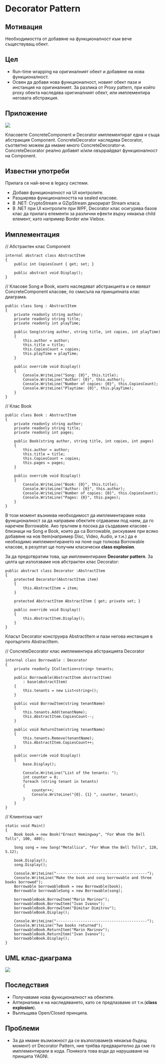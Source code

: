 # Decorator Pattern

## Мотивация

Необходимостта от добавяне на функционалност към вече съществуващ обект.

## Цел

* Run-time wrapping на оригиналният обект и добавяне на нова функционалност.
* Освен да добавя нова функционалност, новият обект пази и инстанция на оригиналният. За разлика от Proxy pattern, при който proxy обекта наследява оригиналният обект, или имплементира неговата абстракция.


## Приложение

![](Decorator.png)

Класовете ConcreteComponent и Decorator имплементират една и съща абстракция Component. ConcreteDecorator наследява Decorator, съответно можем да имаме много ConcreteDecorator-и. ConcreteDecorator реално добавят и/или овъррайдват функционалност на Component.


## Известни употреби
Прилага се най-вече в legacy системи.

* Добавя функционалност на UI контролите.
* Разширява функционалността на sealed класове.
* В .NET: CryptoStream и GZipStream декорират Stream класа.
* В .NET при UI контролите при WPF, Decorator клас осигурява базов клас да прилага елементи за различни ефекти върху някакъв child елемент, като например Border или Viebox.

## Имплементация

// Абстрактен клас Component

    internal abstract class AbstractItem
    {
        public int CopiesCount { get; set; }

        public abstract void Display();
    }

// Класове Song и Book, които наследяват абстракцията и се явяват ConcreteComponent класове, по смисъла на принципната клас диаграма.

	public class Song : AbstractItem
    {
        private readonly string author;
        private readonly string title;
        private readonly int playTime;

        public Song(string author, string title, int copies, int playTime)
        {
            this.author = author;
            this.title = title;
            this.CopiesCount = copies;
            this.playTime = playTime;
        }

        public override void Display()
        {
            Console.WriteLine("Song: {0}", this.title);
            Console.WriteLine("Author: {0}", this.author);
            Console.WriteLine("Number of copies: {0}", this.CopiesCount);
            Console.WriteLine("Playtime: {0}", this.playTime);
        }
    }

// Клас Book

	public class Book : AbstractItem
    {
        private readonly string author;
        private readonly string title;
        private readonly int pages;

        public Book(string author, string title, int copies, int pages)
        {
            this.author = author;
            this.title = title;
            this.CopiesCount = copies;
            this.pages = pages;
        }

        public override void Display()
        {
            Console.WriteLine("Book: {0}", this.title);
            Console.WriteLine("Author: {0}", this.author);
            Console.WriteLine("Number of copies: {0}", this.CopiesCount);
            Console.WriteLine("Pages: {0}", this.pages);
        }
    }

В този момент възниква необходимост да имплементираме нова функционалност за да направим обектите отдаваеми под наем, да го наречем Borrowable. Ако тръгнем в посока да създаваме класове - близнаци на Song и Book, които да са Borrowable, рискуваме при всяко добавяне на нов Item(например Disc, Video, Audio, и т.н.) да е необходимо имплементирането на поне още толкова Borrowable класове, в резултат ще получим класически **class explosion**.

За да предотвратим това, ще имплементираме **Decorator pattern**. За целта ще използваме нов абстрактен клас Decorator:

	public abstract class Decorator :AbstractItem
    {
        protected Decorator(AbstractItem item)
        {
            this.AbstractItem = item;
        }

        protected AbstractItem AbstractItem { get; private set; }

        public override void Display()
        {
            this.AbstractItem.Display();
        }
    }

Класът Decorator конструира AbstractItem и пази негова инстанция в пропъртито AbstractItem.

// ConcreteDecorator клас имплементира абстракцията Decorator

	internal class Borrowable : Decorator
    {
        private readonly ICollection<string> tenants;

        public Borrowable(AbstractItem abstractItem)
            : base(abstractItem)
        {
            this.tenants = new List<string>();
        }

        public void BorrowItem(string tenantName)
        {
            this.tenants.Add(tenantName);
            this.AbstractItem.CopiesCount--;
        }

        public void ReturnItem(string tenantName)
        {
            this.tenants.Remove(tenantName);
            this.AbstractItem.CopiesCount++;
        }

        public override void Display()
        {
            base.Display();

            Console.WriteLine("List of the tenants: ");
            int counter = 0;
            foreach (string tenant in tenants)
            {
                counter++;
                Console.WriteLine("{0}. {1} ", counter, tenant);
            }
        }
    }

// Клиентска част

    static void Main()
    {
        Book book = new Book("Ernest Hemingway", "For Whom the Bell Tolls", 100, 480);

        Song song = new Song("Metallica", "For Whom the Bell Tolls", 120, 5.12);

        book.Display();
        song.Display();

        Console.WriteLine("-----------------------------------------");
        Console.WriteLine("Make the book and song borrowable and three books borrowed");
        Borrowable borrowableBook = new Borrowable(book);
        Borrowable borrowableSong = new Borrowable(song);

        borrowableBook.BorrowItem("Marin Marinov");
        borrowableBook.BorrowItem("Ivan Ivanov");
        borrowableBook.BorrowItem("Dimitar Dimitrov");
        borrowableBook.Display();

        Console.WriteLine("-----------------------------------------");
        Console.WriteLine("Two books returned");
        borrowableBook.ReturnItem("Marin Marinov");
        borrowableBook.ReturnItem("Ivan Ivanov");
        borrowableBook.Display();         
    }

## UML клас-диаграма

![](DecoratorClassDiagram.png)

## Последствия
* Получаваме нова функционалност на обектите.
* Алтернатива е на наследяването, като се предпазваме от т.н.(**class explosion**).
* Въплъщава Open/Closed принципа.

## Проблеми
* За да имаме възможност да се възползваме(в някакъв бъдещ момент) от Decorator Pattern, ние трябва предварително да сме го имплементирали в кода. Понякога това води до нарушаване на принципа YAGNI.


